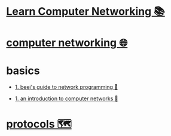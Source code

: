 # [Learn Computer Networking 📚](https://my.mindnode.com/NMjhSs88CAGYpxwsd4CP8mkzMRj5o42CMtDVJhtN)

# [computer networking 🌐](http://www.wikiwand.com/en/Computer_network)


# basics


- [1. beej's guide to network programming 📖](http://beej.us/guide/bgnet/output/html/singlepage/bgnet.html)

- [1. an introduction to computer networks 📖](http://intronetworks.cs.luc.edu/current/html/)


# [protocols 🗺️](https://my.mindnode.com/6fjPX63yK7dpB6Vs2uxjzqvZ8xBw2ymoDuq48wPC)

